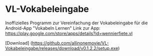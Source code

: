 # VL-Vokabeleingabe
Inoffizielles Programm zur Vereinfachung der Vokabeleingabe für die Android-App "Vokabeln Lernen"
Link zur App: https://play.google.com/store/apps/details?id=wennierfiete.vl

[Download] (https://github.com/allinonemovie/VL-Vokabeleingabe/releases/download/v0.1.2.2/setup.exe)
